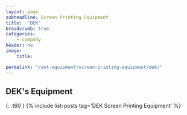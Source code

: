 ```yaml
---
layout: page
subheadline: Screen Printing Equipment
title:  "DEK"
breadcrumb: true
categories:
    - company
header: no
image:
    title:

permalink: "/smt-equipment/screen-printing-equipment/dek/"
---
```


## DEK's Equipment ##
{: .t60 }
{% include list-posts tag='DEK Screen Printing Equipment' %}
